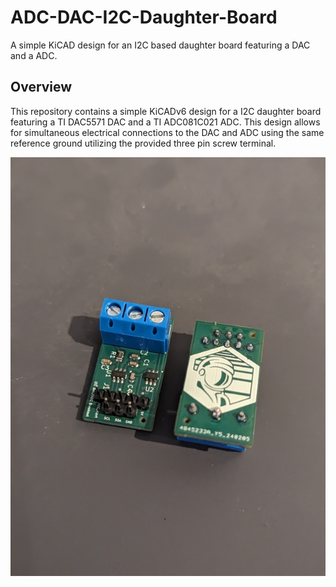 # ADC-DAC-I2C-Daughter-Board
A simple KiCAD design for an I2C based daughter board featuring a DAC and a ADC.

## Overview
This repository contains a simple KiCADv6 design for a I2C daughter board featuring a TI DAC5571 DAC and a TI ADC081C021 ADC. This design allows for simultaneous electrical connections to the DAC and ADC using the same reference ground utilizing the provided three pin screw terminal.

![front_back](https://github.com/spacecoglabs/ADC-DAC-I2C-Daughter-Board/blob/main/images/front_back.jpg)